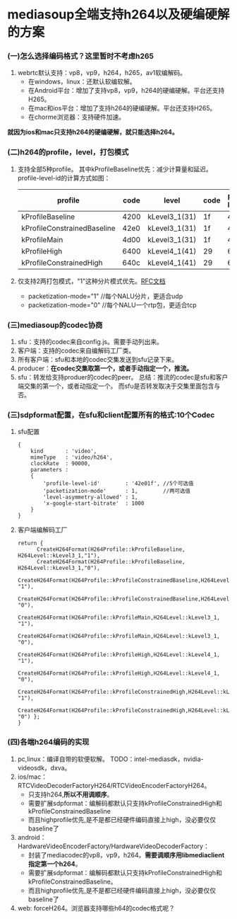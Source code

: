 # mediasoup全端支持h264以及硬编硬解的方案

### (一)怎么选择编码格式？这里暂时不考虑h265
1. webrtc默认支持：vp8，vp9，h264，h265，av1软编解码。
   - 在windows，linux：还默认软编软解。
   - 在Android平台：增加了支持vp8，vp9，h264的硬编硬解。平台还支持H265。
   - 在mac和ios平台：增加了支持h264的硬编硬解。平台还支持H265。
   - 在chorme浏览器：支持硬件加速。

**就因为ios和mac只支持h264的硬编硬解，就只能选择h264。**

### (二)h264的profile，level，打包模式
1. 支持全部5种profile。 其中kProfileBaseline优先：减少计算量和延迟。profile-level-id的计算方式如图：

    |profile|code|level|code|profile-level-id|
    |----|----|----|----|----|
    |kProfileBaseline           |4200|kLevel3_1(31)|1f|42001f|
    |kProfileConstrainedBaseline|42e0|kLevel3_1(31)|1f|42e01f|
    |kProfileMain               |4d00|kLevel3_1(31)|1f|4d001f|
    |kProfileHigh               |6400|kLevel4_1(41)|29|640029|
    |kProfileConstrainedHigh    |640c|kLevel4_1(41)|29|640c29|
2. 仅支持2两打包模式，"1"这种分片模式优先。[RFC文档](https://www.rfc-editor.org/rfc/pdfrfc/rfc6184.txt.pdf)
    - packetization-mode="1" //每个NALU分片，更适合udp
    - packetization-mode="0" //每个NALU一个rtp包，更适合tcp

### (三)mediasoup的codec协商
1. sfu：支持的codec来自config.js。需要手动列出来。
2. 客户端：支持的codec来自编解码工厂类。
3. 所有客户端：sfu和本地的codec交集发送到sfu记录下来。
4. producer：**在codec交集取第一个，或者手动指定一个，推流。**
5. sfu：转发给支持produer的codec的peer。
总结：推流的codec是sfu和客户端交集的第一个，或者动指定一个。 而sfu是否转发取决于交集里面包含与否。

### (三)sdpformat配置，在sfu和client配置所有的格式:10个Codec
1. sfu配置
    ```
    {
        kind       : 'video',
        mimeType   : 'video/h264',
        clockRate  : 90000,
        parameters :
        {
            'profile-level-id'        : '42e01f', //5个可选值
            'packetization-mode'      : 1,        //两可选值
            'level-asymmetry-allowed' : 1,
            'x-google-start-bitrate'  : 1000
        }
    }
    ```
 2. 客户端编解码工厂
    ```
    return {
          CreateH264Format(H264Profile::kProfileBaseline, H264Level::kLevel3_1,"1"),
          CreateH264Format(H264Profile::kProfileBaseline, H264Level::kLevel3_1,"0"),
          CreateH264Format(H264Profile::kProfileConstrainedBaseline,H264Level::kLevel3_1, "1"),
          CreateH264Format(H264Profile::kProfileConstrainedBaseline,H264Level::kLevel3_1, "0"),
          CreateH264Format(H264Profile::kProfileMain,H264Level::kLevel3_1, "1"),
          CreateH264Format(H264Profile::kProfileMain,H264Level::kLevel3_1, "0"),
          CreateH264Format(H264Profile::kProfileHigh,H264Level::kLevel4_1, "1"),
          CreateH264Format(H264Profile::kProfileHigh,H264Level::kLevel4_1, "0"),
          CreateH264Format(H264Profile::kProfileConstrainedHigh,H264Level::kLevel4_1, "1"),
          CreateH264Format(H264Profile::kProfileConstrainedHigh,H264Level::kLevel4_1, "0") };
    }
    ```
 ### (四)各端h264编码的实现
 1. pc,linux：编译自带的软便软解。 TODO：intel-mediasdk，nvidia-videosdk，dxva。
 2. ios/mac：RTCVideoDecoderFactoryH264/RTCVideoEncoderFactoryH264。
    - 只支持h264,**所以不用调顺序**。
    - 需要扩展sdpformat：编解码都默认只支持kProfileConstrainedHigh和kProfileConstrainedBaseline
    - 而且highprofile优先,是不是都已经硬件编码直接上high，没必要仅仅baseline了
 3. android：HardwareVideoEncoderFactory/HardwareVideoDecoderFactory：
    - 封装了mediacodec的vp8，vp9，h264。**需要调顺序用libmediaclient指定第一个h264**。
    - 需要扩展sdpformat：编解码都默认只支持kProfileConstrainedHigh和kProfileConstrainedBaseline。
    - 而且highprofile优先,是不是都已经硬件编码直接上high，没必要仅仅baseline了
 4. web: forceH264。浏览器支持哪些h64的codec格式呢？